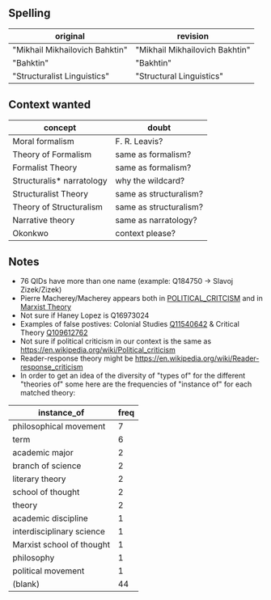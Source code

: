 ## Spelling

| original                       | revision |
|--------------------------------|----------|
| "Mikhail Mikhailovich Bahktin" |"Mikhail Mikhailovich Bakhtin"|
| "Bahktin"                      |"Bakhtin"| 
| "Structuralist Linguistics"|"Structural Linguistics"| 

## Context wanted

| concept                       | doubt |
|--------------------------------|----------|
| Moral formalism |F. R. Leavis?|
|Theory of Formalism|same as formalism?|
|Formalist Theory|same as formalism?|
|Structuralis* narratology|why the wildcard?|
|Structuralist Theory|same as structuralism?|
|Theory of Structuralism|same as structuralism?|
|Narrative theory|same as narratology?|
|Okonkwo|context please?|


## Notes

* 76 QIDs have more than one name (example: Q184750 -> Slavoj Zizek/Zizek)
* Pierre Macherey/Macherey appears both in [POLITICAL_CRITCISM](https://github.com/eisioriginal/conceptual_forays/blob/main/theory_dictionary.md#political_critcism) and in [Marxist Theory](https://github.com/eisioriginal/conceptual_forays/blob/main/theory_dictionary.md#marxist_theory)
* Not sure if Haney Lopez is Q16973024
* Examples of false postives: Colonial Studies [Q11540642](https://www.wikidata.org/wiki/Q11540642) & Critical Theory [Q109612762](https://www.wikidata.org/wiki/Q109612762)
* Not sure if political criticism in our context is the same as https://en.wikipedia.org/wiki/Political_criticism
* Reader-response theory might be https://en.wikipedia.org/wiki/Reader-response_criticism
* In order to get an idea of the diversity of "types of" for the different "theories of" some here are the frequencies of "instance of" for each matched theory:

| instance_of               | freq |
|---------------------------|------|
| philosophical movement    | 7    |
| term                      | 6    |
| academic major            | 2    |
| branch of science         | 2    |
| literary theory           | 2    |
| school of thought         | 2    |
| theory                    | 2    |
| academic discipline       | 1    |
| interdisciplinary science | 1    |
| Marxist school of thought | 1    |
| philosophy                | 1    |
| political movement        | 1    |
| (blank)                   | 44   |

